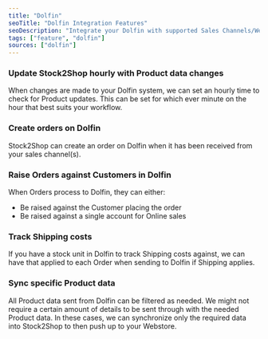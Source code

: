 ```yaml
---
title: "Dolfin"
seoTitle: "Dolfin Integration Features"
seoDescription: "Integrate your Dolfin with supported Sales Channels/Webstores through Stock2Shop"
tags: ["feature", "dolfin"]
sources: ["dolfin"]
---
```


<!-- ***NOT IN USE***

cron_get_products_schedule
get_products_limit
order_process_action
order_process_map
order_process_url
order_source_order_code_map
product_map
product_map (v2)
product_map (v4)
product_request_action
product_request_map
product_request_map (v2)
product_request_map (v4)
product_request_url
queue_fetch_images
sync_mode

-->
<!-- cron_get_products_schedule -->
### Update Stock2Shop hourly with Product data changes
When changes are made to your Dolfin system, we can set an hourly time to check for Product updates.
This can be set for which ever minute on the hour that best suits your workflow.

<!-- create_order -->
### Create orders on Dolfin
Stock2Shop can create an order on Dolfin when
it has been received from your sales channel(s).

<!-- order_source_customer_code_map -->
### Raise Orders against Customers in Dolfin
When Orders process to Dolfin, they can either:
- Be raised against the Customer placing the order
- Be raised against a single account for Online sales

<!-- shipping_code -->
### Track Shipping costs
If you have a stock unit in Dolfin to track Shipping costs against, we can have that 
applied to each Order when sending to Dolfin if Shipping applies.

<!-- product_map -->
### Sync specific Product data 
All Product data sent from Dolfin can be filtered as needed.
We might not require a certain amount of details to be sent through with the needed Product data.
In these cases, we can synchronize only the required data into Stock2Shop to then push up to your Webstore.

